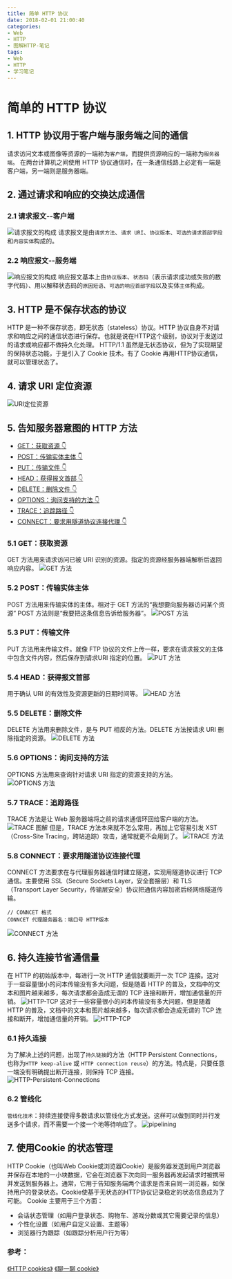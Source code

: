 ```yaml
---
title: 简单 HTTP 协议
date: 2018-02-01 21:00:40
categories:
- Web
- HTTP
- 图解HTTP-笔记
tags:
- Web
- HTTP
- 学习笔记
---
```

# 简单的 HTTP 协议

## 1. HTTP 协议用于客户端与服务端之间的通信

请求访问文本或图像等资源的一端称为`客户端`，而提供资源响应的一端称为`服务器端`。
在两台计算机之间使用 HTTP 协议通信时，在一条通信线路上必定有一端是客户端，另一端则是服务器端。

## 2. 通过请求和响应的交换达成通信

### 2.1 请求报文--客户端

![请求报文的构成](Http-Chapter-2/request-URI.png "请求报文的构成")
请求报文是由`请求方法`、`请求 URI`、`协议版本`、`可选的请求首部字段`和`内容实体`构成的。
<!-- more -->

### 2.2 响应报文--服务端

![响应报文的构成](Http-Chapter-2/answer.png "响应报文的构成")
响应报文基本上由`协议版本`、`状态码`（表示请求成功或失败的数字代码）、用以解释状态码的`原因短语`、`可选的响应首部字段`以及实体`主体`构成。

## 3. HTTP 是不保存状态的协议

HTTP 是一种不保存状态，即无状态（stateless）协议。HTTP 协议自身不对请求和响应之间的通信状态进行保存。也就是说在HTTP这个级别，协议对于发送过的请求或响应都不做持久化处理。
HTTP/1.1 虽然是无状态协议，但为了实现期望的保持状态功能，于是引入了 Cookie 技术。有了 Cookie 再用HTTP协议通信，就可以管理状态了。

## 4. 请求 URI 定位资源

![URI定位资源](Http-Chapter-2/HTTP-URI.png "HTTP协议使用URI让客户端定位到资源")

## 5. 告知服务器意图的 HTTP 方法

- <a href="#1">GET：获取资源 :point_down:</a>
- <a href="#2">POST：传输实体主体 :point_down:</a>
- <a href="#3">PUT：传输文件 :point_down:</a>
- <a href="#4">HEAD：获得报文首部 :point_down:</a>
- <a href="#5">DELETE：删除文件 :point_down:</a>
- <a href="#6">OPTIONS：询问支持的方法 :point_down:</a>
- <a href="#7">TRACE：追踪路径 :point_down:</a>
- <a href="#8">CONNECT：要求用隧道协议连接代理 :point_down:</a>

### 5.1 <a name="1">GET：获取资源</a>

GET 方法用来请求访问已被 URI 识别的资源。指定的资源经服务器端解析后返回响应内容。
![GET 方法](Http-Chapter-2/GET.png "使用 GET 方法请求-响应的例子")

### 5.2 <a name="2">POST：传输实体主体</a>

POST 方法用来传输实体的主体。相对于 GET 方法的“我想要向服务器访问某个资源” POST 方法则是“我要把这条信息告诉给服务器”。
![POST 方法](Http-Chapter-2/GET.png "使用 POST 方法请求-响应的例子")

### 5.3 <a name="3">PUT：传输文件</a>

PUT 方法用来传输文件。就像 FTP 协议的文件上传一样，要求在请求报文的主体中包含文件内容，然后保存到请求URI 指定的位置。
![PUT 方法](Http-Chapter-2/PUT.png "使用 PUT 方法请求-响应的例子")

### 5.4 <a name="4">HEAD：获得报文首部</a>

用于确认 URI 的有效性及资源更新的日期时间等。
![HEAD 方法](Http-Chapter-2/HEAD.png "使用 PUHEADT 方法请求-响应的例子")

### 5.5 <a name="5">DELETE：删除文件</a>

DELETE 方法用来删除文件，是与 PUT 相反的方法。DELETE 方法按请求 URI 删除指定的资源。
![DELETE 方法](Http-Chapter-2/DELETE.png "使用 DELETE 方法请求-响应的例子")

### 5.6 <a name="6">OPTIONS：询问支持的方法</a>

OPTIONS 方法用来查询针对请求 URI 指定的资源支持的方法。
![OPTIONS 方法](Http-Chapter-2/DELETE.png "使用 OPTIONS 方法请求-响应的例子")

### 5.7 <a name="7">TRACE：追踪路径</a>

TRACE 方法是让 Web 服务器端将之前的请求通信环回给客户端的方法。
![TRACE 图解](Http-Chapter-2/TRACE-1.png "TEACE 图解")
但是，TRACE 方法本来就不怎么常用，再加上它容易引发 XST（Cross-Site Tracing，跨站追踪）攻击，通常就更不会用到了。
![TRACE 方法](Http-Chapter-2/TRACE-2.png "使用 TRACE 方法请求-响应的例子")

### 5.8 <a name="8">CONNECT：要求用隧道协议连接代理</a>

CONNECT 方法要求在与代理服务器通信时建立隧道，实现用隧道协议进行 TCP 通信。主要使用 SSL（Secure Sockets Layer，安全套接层）和 TLS（Transport Layer Security，传输层安全）协议把通信内容加密后经网络隧道传输。
```
// CONNCET 格式
CONNCET 代理服务器名：端口号 HTTP版本
```
![CONNECT 方法](Http-Chapter-2/CONNECT.png "使用 CONNECT 方法请求-响应的例子")

## 6. 持久连接节省通信量

在 HTTP 的初始版本中，每进行一次 HTTP 通信就要断开一次 TCP 连接。这对于一些容量很小的问本传输没有多大问题，但是随着 HTTP 的普及，文档中的文本和图片越来越多，每次请求都会造成无谓的 TCP 连接和断开，增加通信量的开销。
![HTTP-TCP](Http-Chapter-2/HTTP-TCP.png "HTTP 初始版本中的请求图")
这对于一些容量很小的问本传输没有多大问题，但是随着 HTTP 的普及，文档中的文本和图片越来越多，每次请求都会造成无谓的 TCP 连接和断开，增加通信量的开销。
![HTTP-TCP](Http-Chapter-2/HTTP-TCP-2.png "HTTP 初始版本中的请求图")

### 6.1 持久连接

为了解决上述的问题，出现了`持久链接`的方法（HTTP Persistent Connections，也称为`HTTP keep-alive` 或 `HTTP connection reuse`）的方法。特点是，只要任意一端没有明确提出断开连接，则保持 TCP 连接。
![HTTP-Persistent-Connections](Http-Chapter-2/HTTP-Persistent-Connections.png "图：持久连接旨在建立1 次TCP 连接后进行多次请求和响应的交互")

### 6.2 管线化

`管线化技术`：持续连接使得多数请求以管线化方式发送。这样可以做到同时并行发送多个请求，而不需要一个接一个地等待响应了。
![pipelining](Http-Chapter-2/pipelining.png "图：不等待响应，直接发送下一个请求")

## 7. 使用Cookie 的状态管理

HTTP Cookie（也叫Web Cookie或浏览器Cookie）是服务器发送到用户浏览器并保存在本地的一小块数据，它会在浏览器下次向同一服务器再发起请求时被携带并发送到服务器上。通常，它用于告知服务端两个请求是否来自同一浏览器，如保持用户的登录状态。Cookie使基于无状态的HTTP协议记录稳定的状态信息成为了可能。
Cookie 主要用于三个方面：

- 会话状态管理（如用户登录状态、购物车、游戏分数或其它需要记录的信息）
- 个性化设置（如用户自定义设置、主题等）
- 浏览器行为跟踪（如跟踪分析用户行为等）

### 参考：

[《HTTP cookies》](https://developer.mozilla.org/zh-CN/docs/Web/HTTP/Cookies)
[《聊一聊 cookie》](https://segmentfault.com/a/1190000004556040)